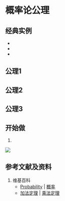 # 概率论公理

## 经典实例
- 
- 
- 

## 公理1 

## 公理2

## 公理3

## 开始做

1.

![](/images/概率/概率论公理和经典实验/公理/1a1.jpg)

## 参考文献及资料

1. 维基百科
	- [Probability](https://en.wikipedia.org/wiki/Probability) | [概率](https://zh.wikipedia.org/wiki/概率) 
	- [加法定理](https://baike.baidu.com/item/加法定理/3699195) | [乘法定理](https://baike.baidu.com/item/乘法定理/4475518) 
